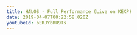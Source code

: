 ```yaml
---
title: HÆLOS - Full Performance (Live on KEXP)
date: 2019-04-07T00:22:58.020Z
youtubeId: oERJYbRU9Ts
---
```

